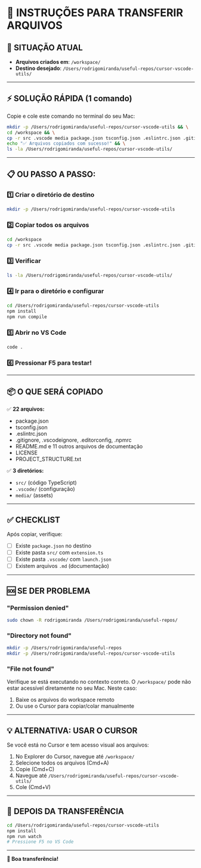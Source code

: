 # 🚀 INSTRUÇÕES PARA TRANSFERIR ARQUIVOS

## 📍 SITUAÇÃO ATUAL

- **Arquivos criados em**: `/workspace/`
- **Destino desejado**: `/Users/rodrigomiranda/useful-repos/cursor-vscode-utils/`

---

## ⚡ SOLUÇÃO RÁPIDA (1 comando)

Copie e cole este comando no terminal do seu Mac:

```bash
mkdir -p /Users/rodrigomiranda/useful-repos/cursor-vscode-utils && \
cd /workspace && \
cp -r src .vscode media package.json tsconfig.json .eslintrc.json .gitignore .vscodeignore .editorconfig .npmrc README.md QUICK_START.md DEVELOPMENT.md INSTALL.md CHANGELOG.md LICENSE REPOSITORY_SUMMARY.md FILE_INDEX.md PROJECT_STRUCTURE.txt EXECUTIVE_SUMMARY.md INDEX.md LEIA-ME.md /Users/rodrigomiranda/useful-repos/cursor-vscode-utils/ && \
echo "✅ Arquivos copiados com sucesso!" && \
ls -la /Users/rodrigomiranda/useful-repos/cursor-vscode-utils/
```

---

## 📋 OU PASSO A PASSO:

### 1️⃣ Criar o diretório de destino
```bash
mkdir -p /Users/rodrigomiranda/useful-repos/cursor-vscode-utils
```

### 2️⃣ Copiar todos os arquivos
```bash
cd /workspace
cp -r src .vscode media package.json tsconfig.json .eslintrc.json .gitignore .vscodeignore .editorconfig .npmrc *.md LICENSE *.txt /Users/rodrigomiranda/useful-repos/cursor-vscode-utils/
```

### 3️⃣ Verificar
```bash
ls -la /Users/rodrigomiranda/useful-repos/cursor-vscode-utils/
```

### 4️⃣ Ir para o diretório e configurar
```bash
cd /Users/rodrigomiranda/useful-repos/cursor-vscode-utils
npm install
npm run compile
```

### 5️⃣ Abrir no VS Code
```bash
code .
```

### 6️⃣ Pressionar F5 para testar!

---

## 📦 O QUE SERÁ COPIADO

✅ **22 arquivos:**
- package.json
- tsconfig.json
- .eslintrc.json
- .gitignore, .vscodeignore, .editorconfig, .npmrc
- README.md e 11 outros arquivos de documentação
- LICENSE
- PROJECT_STRUCTURE.txt

✅ **3 diretórios:**
- `src/` (código TypeScript)
- `.vscode/` (configuração)
- `media/` (assets)

---

## ✅ CHECKLIST

Após copiar, verifique:

- [ ] Existe `package.json` no destino
- [ ] Existe pasta `src/` com `extension.ts`
- [ ] Existe pasta `.vscode/` com `launch.json`
- [ ] Existem arquivos `.md` (documentação)

---

## 🆘 SE DER PROBLEMA

### "Permission denied"
```bash
sudo chown -R rodrigomiranda /Users/rodrigomiranda/useful-repos/
```

### "Directory not found"
```bash
mkdir -p /Users/rodrigomiranda/useful-repos
mkdir -p /Users/rodrigomiranda/useful-repos/cursor-vscode-utils
```

### "File not found"
Verifique se está executando no contexto correto. O `/workspace/` pode não estar acessível diretamente no seu Mac. Neste caso:

1. Baixe os arquivos do workspace remoto
2. Ou use o Cursor para copiar/colar manualmente

---

## 💡 ALTERNATIVA: USAR O CURSOR

Se você está no Cursor e tem acesso visual aos arquivos:

1. No Explorer do Cursor, navegue até `/workspace/`
2. Selecione todos os arquivos (Cmd+A)
3. Copie (Cmd+C)
4. Navegue até `/Users/rodrigomiranda/useful-repos/cursor-vscode-utils/`
5. Cole (Cmd+V)

---

## 🎉 DEPOIS DA TRANSFERÊNCIA

```bash
cd /Users/rodrigomiranda/useful-repos/cursor-vscode-utils
npm install
npm run watch
# Pressione F5 no VS Code
```

---

**🚀 Boa transferência!**
